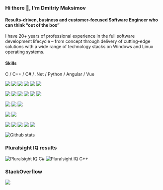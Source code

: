 ### Hi there 👋, I'm Dmitriy Maksimov
#### Results-driven, business and customer-focused Software Engineer who can think “out of the box”
I have 20+ years of professional experience in the full software development lifecycle – from concept through delivery of cutting-edge solutions with a wide range of technology stacks on Windows and Linux operating systems.

#### Skills
C / C++ / C# / .Net / Python / Angular / Vue

![](https://img.shields.io/badge/c-00599C.svg?logo=c&logoColor=white)
![](https://img.shields.io/badge/c++-00599C.svg?logo=c%2B%2B&ogoColor=white)
![](https://img.shields.io/badge/c%23%20-239120.svg?logo=c-sharp&logoColor=white)
![](https://img.shields.io/badge/.net-5C2D91.svg?logo=&logoColor=white)
![](https://img.shields.io/badge/python-14354C.svg?logo=python&logoColor=white)
![](https://img.shields.io/badge/lua-2C2D72.svg?logo=lua&logoColor=white)

![](https://img.shields.io/badge/node.js-43853D.svg?logo=node.js&logoColor=white)
![](https://img.shields.io/badge/typescript-007ACC.svg?logo=typescript&logoColor=white)
![](https://img.shields.io/badge/html5-E34F26.svg?logo=html5&logoColor=white)
![](https://img.shields.io/badge/vuejs-35495e.svg?logo=vue.js&logoColor=#4FC08D)
![](https://img.shields.io/badge/angular-DD0031.svg?logo=angular&logoColor=white)
![](https://img.shields.io/badge/bootstrap-563D7C.svg?logo=bootstrap&logoColor=white)

![](https://img.shields.io/badge/Qt-41cd52.svg?&logo=qt&logoColor=white)
![](https://img.shields.io/badge/git-F05033.svg?logo=git&logoColor=white)
![](https://img.shields.io/badge/github-121011.svg?logo=github&logoColor=white)

![](https://img.shields.io/badge/AWS-FF9900.svg?logo=amazon-aws&logoColor=white)
![](https://img.shields.io/badge/azure-0072C6.svg?logo=azure-devops&logoColor=white)

![](https://img.shields.io/badge/mysql-00f.svg?logo=mysql&logoColor=white)
![](https://img.shields.io/badge/postgres-316192.svg?logo=postgresql&logoColor=white)
![](https://img.shields.io/badge/MongoDB-4ea94b.svg?logo=mongodb&logoColor=white)
![](https://img.shields.io/badge/sqlite-07405e.svg?logo=sqlite&logoColor=white)
![](https://img.shields.io/badge/oracle-F00000.svg?logo=oracle&logoColor=white)


![Github stats](https://github-readme-stats.vercel.app/api?username=DmitriyMaksimov&show_icons=true&hide_border=true&theme=vue)

### Pluralsight IQ results
![Pluralsight IQ C#](https://i.stack.imgur.com/9V8Up.png)
![Pluralsight IQ C++](https://i.stack.imgur.com/tMnww.png)

### StackOverflow
[![](https://stackoverflow.com/users/flair/154157.png)](https://stackoverflow.com/users/154157/dmitriy)

